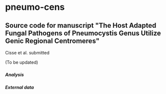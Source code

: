 # pneumo-cens
## Source code for manuscript "The Host Adapted Fungal Pathogens of Pneumocystis Genus Utilize Genic Regional Centromeres"

Cisse et al. submitted

(To be updated)

##### 


##### Analysis


##### External data 

